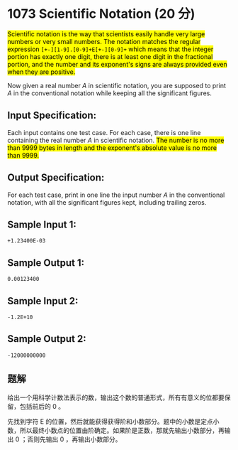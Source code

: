 # 1073 Scientific Notation (20 分)

<mark>Scientific notation is the way that scientists easily handle very large numbers or very small numbers. The notation matches the regular expression `[+-][1-9].[0-9]+E[+-][0-9]+` which means that the integer portion has exactly one digit, there is at least one digit in the fractional portion, and the number and its exponent's signs are always provided even when they are positive.</mark>

Now given a real number $A$ in scientific notation, you are supposed to print $A$ in the conventional notation while keeping all the significant figures.

## Input Specification:

Each input contains one test case. For each case, there is one line containing the real number $A$ in scientific notation. <mark>The number is no more than 9999 bytes in length and the exponent's absolute value is no more than 9999.</mark>

## Output Specification:

For each test case, print in one line the input number $A$ in the conventional notation, with all the significant figures kept, including trailing zeros.

## Sample Input 1:

```
+1.23400E-03
```

## Sample Output 1:

```
0.00123400
```

## Sample Input 2:

```
-1.2E+10
```

## Sample Output 2:

```
-12000000000
```

## 题解

给出一个用科学计数法表示的数，输出这个数的普通形式，所有有意义的位都要保留，包括前后的 0 。

先找到字符 E 的位置，然后就能获得获得阶和小数部分。题中的小数是定点小数，所以最终小数点的位置由阶确定。如果阶是正数，那就先输出小数部分，再输出 0 ；否则先输出 0 ，再输出小数部分。
